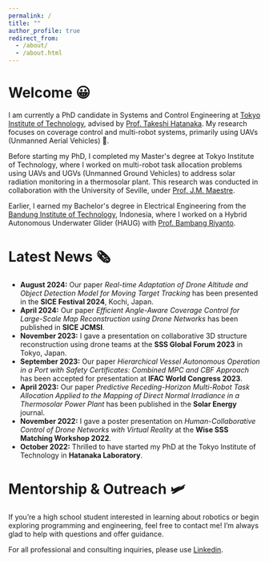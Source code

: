 ```yaml
---
permalink: /
title: ""
author_profile: true
redirect_from: 
  - /about/
  - /about.html
---
```


**Welcome 😀**  
======  
I am currently a PhD candidate in Systems and Control Engineering at [Tokyo Institute of Technology](https://www.titech.ac.jp/), advised by [Prof. Takeshi Hatanaka](https://hatanakalab.wixsite.com/website/faculty). My research focuses on coverage control and multi-robot systems, primarily using UAVs (Unmanned Aerial Vehicles) 🚁.

Before starting my PhD, I completed my Master's degree at Tokyo Institute of Technology, where I worked on multi-robot task allocation problems using UAVs and UGVs (Unmanned Ground Vehicles) to address solar radiation monitoring in a thermosolar plant. This research was conducted in collaboration with the University of Seville, under [Prof. J.M. Maestre](https://personal.us.es/jmaestre/).

Earlier, I earned my Bachelor's degree in Electrical Engineering from the [Bandung Institute of Technology](https://www.itb.ac.id/), Indonesia, where I worked on a Hybrid Autonomous Underwater Glider (HAUG) with [Prof. Bambang Riyanto](https://scholar.google.co.jp/citations?user=Ik5Ft5EAAAAJ&hl).


**Latest News 🗞️**  
======  
- **August 2024:** Our paper *Real-time Adaptation of Drone Altitude and Object Detection Model for Moving Target Tracking* has been presented in the **SICE Festival 2024**, Kochi, Japan.
- **April 2024:** Our paper *Efficient Angle-Aware Coverage Control for Large-Scale Map Reconstruction using Drone Networks* has been published in **SICE JCMSI**.
- **November 2023:** I gave a presentation on collaborative 3D structure reconstruction using drone teams at the **SSS Global Forum 2023** in Tokyo, Japan.
- **September 2023:** Our paper *Hierarchical Vessel Autonomous Operation in a Port with Safety Certificates: Combined MPC and CBF Approach* has been accepted for presentation at **IFAC World Congress 2023**.
- **April 2023:** Our paper *Predictive Receding-Horizon Multi-Robot Task Allocation Applied to the Mapping of Direct Normal Irradiance in a Thermosolar Power Plant* has been published in the **Solar Energy** journal.
- **November 2022:** I gave a poster presentation on *Human-Collaborative Control of Drone Networks with Virtual Reality* at the **Wise SSS Matching Workshop 2022**.
- **October 2022:** Thrilled to have started my PhD at the Tokyo Institute of Technology in **Hatanaka Laboratory**.


Mentorship & Outreach 🛩️
======
If you’re a high school student interested in learning about robotics or begin exploring programming and engineering, feel free to contact me! I’m always glad to help with questions and offer guidance. 

For all professional and consulting inquiries, please use [Linkedin](https://www.linkedin.com/in/muhammad-hanif-6189b0157/).


